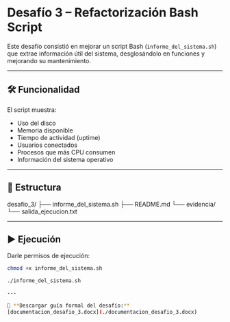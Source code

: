 # Desafío 3 – Refactorización Bash Script

Este desafío consistió en mejorar un script Bash (`informe_del_sistema.sh`) que extrae información útil del sistema, desglosándolo en funciones y mejorando su mantenimiento.

---

## 🛠️ Funcionalidad

El script muestra:

- Uso del disco
- Memoria disponible
- Tiempo de actividad (uptime)
- Usuarios conectados
- Procesos que más CPU consumen
- Información del sistema operativo

---

## 📂 Estructura

desafio_3/
├── informe_del_sistema.sh
├── README.md
└── evidencia/
└── salida_ejecucion.txt

---

## ▶️ Ejecución

Darle permisos de ejecución:

```bash
chmod +x informe_del_sistema.sh

./informe_del_sistema.sh

---

📄 **Descargar guía formal del desafío:**
[documentacion_desafio_3.docx](./documentacion_desafio_3.docx)